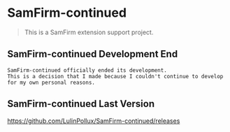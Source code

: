 # SamFirm-continued

> This is a SamFirm extension support project.

## SamFirm-continued Development End

```
SamFirm-continued officially ended its development.
This is a decision that I made because I couldn't continue to develop for my own personal reasons.
```

## SamFirm-continued Last Version

https://github.com/LulinPollux/SamFirm-continued/releases

